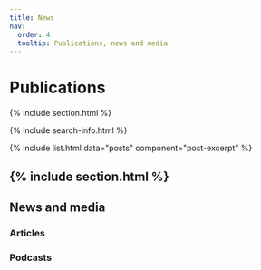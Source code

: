 ```yaml
---
title: News
nav:
  order: 4
  tooltip: Publications, news and media
---
```


# <i class="fas fa-feather-alt"></i>Publications

{% include section.html %}

{% include search-info.html %}

{% include list.html data="posts" component="post-excerpt" %}

{% include section.html %}
---

## News and media

### Articles



### Podcasts

